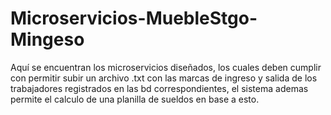 # Microservicios-MuebleStgo-Mingeso
Aquí se encuentran los microservicios diseñados, los  cuales deben cumplir con permitir subir un archivo .txt con las marcas de ingreso y salida de los trabajadores registrados en las bd correspondientes, el sistema ademas permite el calculo de una planilla de sueldos en base a esto.
